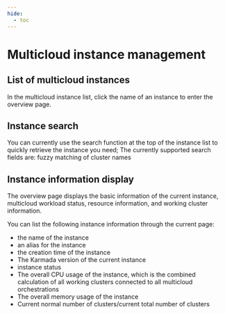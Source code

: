 ```yaml
---
hide:
  - toc
---
```


# Multicloud instance management

## List of multicloud instances

In the multicloud instance list, click the name of an instance to enter the overview page.



## Instance search

You can currently use the search function at the top of the instance list to quickly retrieve the instance you need;
The currently supported search fields are: fuzzy matching of cluster names

## Instance information display

The overview page displays the basic information of the current instance, multicloud workload status, resource information, and working cluster information.



You can list the following instance information through the current page:

- the name of the instance
- an alias for the instance
- the creation time of the instance
- The Karmada version of the current instance
- instance status
- The overall CPU usage of the instance, which is the combined calculation of all working clusters connected to all multicloud orchestrations
- The overall memory usage of the instance
- Current normal number of clusters/current total number of clusters